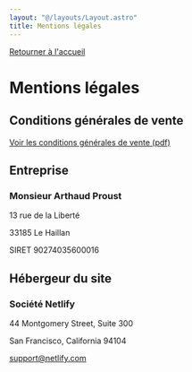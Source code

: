 ```yaml
---
layout: "@/layouts/Layout.astro"
title: Mentions légales
---
```


[Retourner à l'accueil](/)

# Mentions légales

## Conditions générales de vente

[Voir les conditions générales de vente (pdf)](/pdf/cgv-30-10-2023.pdf)

## Entreprise

### Monsieur Arthaud Proust

13 rue de la Liberté

33185 Le Haillan

SIRET 90274035600016

## Hébergeur du site

### Société Netlify

44 Montgomery Street, Suite 300

San Francisco, California 94104

support@netlify.com
